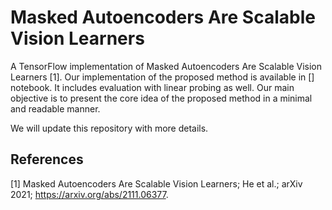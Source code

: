 # Masked Autoencoders Are Scalable Vision Learners

A TensorFlow implementation of Masked Autoencoders Are Scalable Vision Learners [1]. Our implementation of the proposed method is 
available in [] notebook. It includes evaluation with linear probing as well. Our main objective is to present the core idea of the
proposed method in a minimal and readable manner.

We will update this repository with more details. 

## References

[1] Masked Autoencoders Are Scalable Vision Learners; He et al.; arXiv 2021; https://arxiv.org/abs/2111.06377.
